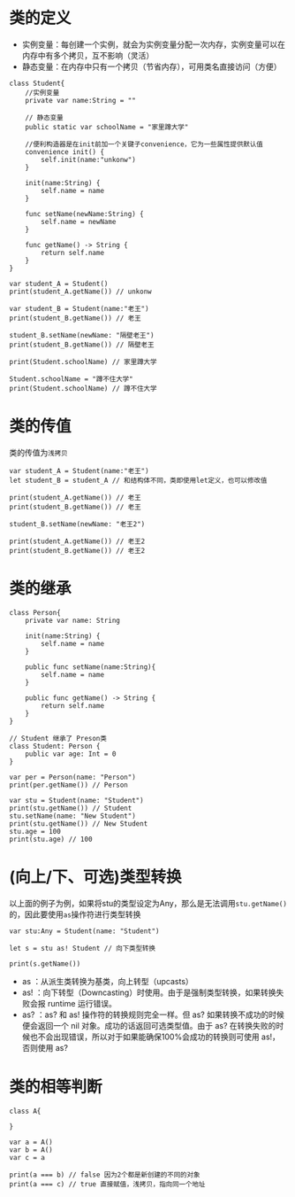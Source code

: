 # 类的定义

- 实例变量：每创建一个实例，就会为实例变量分配一次内存，实例变量可以在内存中有多个拷贝，互不影响（灵活）
- 静态变量：在内存中只有一个拷贝（节省内存），可用类名直接访问（方便）

```sw
class Student{
    //实例变量
    private var name:String = ""
    
    // 静态变量
    public static var schoolName = "家里蹲大学"
    
    //便利构造器是在init前加一个关键子convenience，它为一些属性提供默认值
    convenience init() {
        self.init(name:"unkonw")
    }
    
    init(name:String) {
        self.name = name
    }
    
    func setName(newName:String) {
        self.name = newName
    }
    
    func getName() -> String {
        return self.name
    }
}

var student_A = Student()
print(student_A.getName()) // unkonw

var student_B = Student(name:"老王")
print(student_B.getName()) // 老王

student_B.setName(newName: "隔壁老王")
print(student_B.getName()) // 隔壁老王

print(Student.schoolName) // 家里蹲大学

Student.schoolName = "蹲不住大学"
print(Student.schoolName) // 蹲不住大学
```

# 类的传值

类的传值为`浅拷贝`

```sw
var student_A = Student(name:"老王")
let student_B = student_A // 和结构体不同，类即使用let定义，也可以修改值

print(student_A.getName()) // 老王
print(student_B.getName()) // 老王

student_B.setName(newName: "老王2")

print(student_A.getName()) // 老王2
print(student_B.getName()) // 老王2
```

# 类的继承
```sw
class Person{
    private var name: String
    
    init(name:String) {
        self.name = name
    }
    
    public func setName(name:String){
        self.name = name
    }
    
    public func getName() -> String {
        return self.name
    }
}

// Student 继承了 Preson类
class Student: Person {
    public var age: Int = 0
}

var per = Person(name: "Person")
print(per.getName()) // Person

var stu = Student(name: "Student")
print(stu.getName()) // Student
stu.setName(name: "New Student")
print(stu.getName()) // New Student
stu.age = 100
print(stu.age) // 100
```

# (向上/下、可选)类型转换

以上面的例子为例，如果将stu的类型设定为Any，那么是无法调用`stu.getName()`的，因此要使用`as`操作符进行类型转换

```sw
var stu:Any = Student(name: "Student")

let s = stu as! Student // 向下类型转换

print(s.getName())
```

- as ：从派生类转换为基类，向上转型（upcasts）
- as! ：向下转型（Downcasting）时使用。由于是强制类型转换，如果转换失败会报 runtime 运行错误。
- as? ：as? 和 as! 操作符的转换规则完全一样。但 as? 如果转换不成功的时候便会返回一个 nil 对象。成功的话返回可选类型值。由于 as? 在转换失败的时候也不会出现错误，所以对于如果能确保100%会成功的转换则可使用 as!，否则使用 as?

# 类的相等判断
```sw
class A{
    
}

var a = A()
var b = A()
var c = a

print(a === b) // false 因为2个都是新创建的不同的对象
print(a === c) // true 直接赋值，浅拷贝，指向同一个地址
```